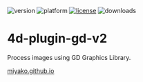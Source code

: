 ![version](https://img.shields.io/badge/version-18%2B-EB8E5F)
![platform](https://img.shields.io/static/v1?label=platform&message=mac-intel%20|%20mac-arm%20|%20win-64&color=blue)
[![license](https://img.shields.io/github/license/miyako/4d-plugin-gd-v2)](LICENSE)
![downloads](https://img.shields.io/github/downloads/miyako/4d-plugin-gd-v2/total)

# 4d-plugin-gd-v2
Process images using GD Graphics Library.

[miyako.github.io](https://miyako.github.io/2020/06/20/4d-plugin-gd-v2.html)

